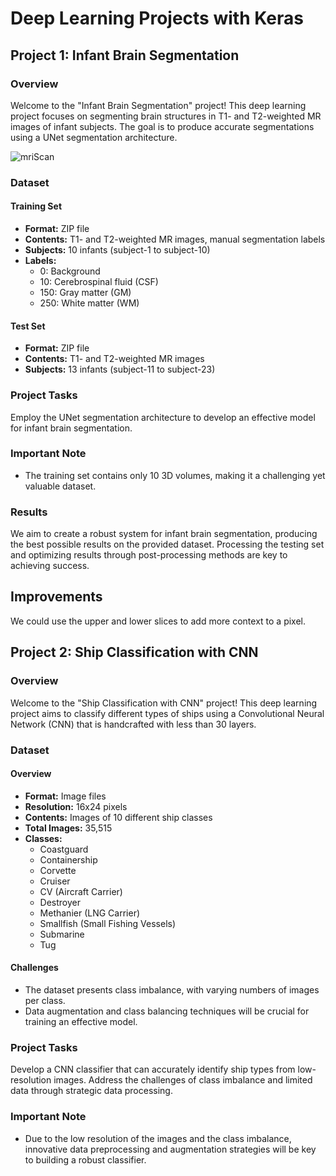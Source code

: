 # Deep Learning Projects with Keras

## Project 1: Infant Brain Segmentation

### Overview

Welcome to the "Infant Brain Segmentation" project! This deep learning project focuses on segmenting brain structures in T1- and T2-weighted MR images of infant subjects. The goal is to produce accurate segmentations using a UNet segmentation architecture.

![mriScan](https://github.com/Rickil/keras_deep-learning/assets/38404628/477ebbff-c175-41d5-b8d6-fd7d7956c27d)

### Dataset

#### Training Set
- **Format:** ZIP file
- **Contents:** T1- and T2-weighted MR images, manual segmentation labels
- **Subjects:** 10 infants (subject-1 to subject-10)
- **Labels:**
  - 0: Background
  - 10: Cerebrospinal fluid (CSF)
  - 150: Gray matter (GM)
  - 250: White matter (WM)

#### Test Set
- **Format:** ZIP file
- **Contents:** T1- and T2-weighted MR images
- **Subjects:** 13 infants (subject-11 to subject-23)

### Project Tasks

Employ the UNet segmentation architecture to develop an effective model for infant brain segmentation.

### Important Note

- The training set contains only 10 3D volumes, making it a challenging yet valuable dataset.

### Results

We aim to create a robust system for infant brain segmentation, producing the best possible results on the provided dataset. Processing the testing set and optimizing results through post-processing methods are key to achieving success.

## Improvements

We could use the upper and lower slices to add more context to a pixel.

## Project 2: Ship Classification with CNN

### Overview

Welcome to the "Ship Classification with CNN" project! This deep learning project aims to classify different types of ships using a Convolutional Neural Network (CNN) that is handcrafted with less than 30 layers.

### Dataset

#### Overview
- **Format:** Image files
- **Resolution:** 16x24 pixels
- **Contents:** Images of 10 different ship classes
- **Total Images:** 35,515
- **Classes:**
  - Coastguard
  - Containership
  - Corvette
  - Cruiser
  - CV (Aircraft Carrier)
  - Destroyer
  - Methanier (LNG Carrier)
  - Smallfish (Small Fishing Vessels)
  - Submarine
  - Tug

#### Challenges
- The dataset presents class imbalance, with varying numbers of images per class.
- Data augmentation and class balancing techniques will be crucial for training an effective model.

### Project Tasks

Develop a CNN classifier that can accurately identify ship types from low-resolution images. Address the challenges of class imbalance and limited data through strategic data processing.

### Important Note

- Due to the low resolution of the images and the class imbalance, innovative data preprocessing and augmentation strategies will be key to building a robust classifier.
